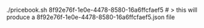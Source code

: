 ./pricebook.sh 8f92e76f-1e0e-4478-8580-16a6ffcfaef5 # > this will produce a 8f92e76f-1e0e-4478-8580-16a6ffcfaef5.json file

